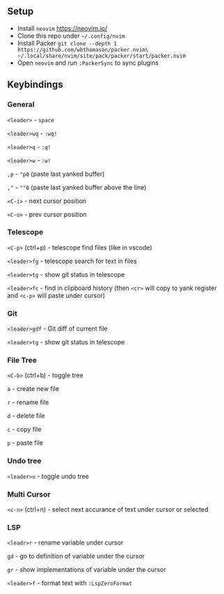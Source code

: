 ## Setup
- Install `neovim` https://neovim.io/
- Clone this repo under `~/.config/nvim`
- Install Packer `git clone --depth 1 https://github.com/wbthomason/packer.nvim\
 ~/.local/share/nvim/site/pack/packer/start/packer.nvim`
- Open `neovim` and run `:PackerSync` to sync plugins

## Keybindings

### General
`<leader>` - `space`

`<leader>wq` - `:wq!`

`<leader>q` - `:q!`

`<leader>w` - `:w!`

`,p` - `"p0` (paste last yanked buffer)

`,"` - `""0` (paste last yanked buffer above the line)

`<C-i>` - next cursor position

`<C-o>` - prev cursor position

### Telescope
`<C-p>` (ctrl+p) - telescope find files (like in vscode)

`<leader>fg` - telescope search for text in files

`<leader>tg` - show git status in telescope

`<leader>fc` - find in clipboard history (then `<cr>` will copy to yank register and `<c-p>` will paste under cursor)

### Git
`<leader>gdf` - Git diff of current file

`<leader>tg` - show git status in telescope

### File Tree
`<C-b>` (ctrl+b) - toggle tree

`a` - create new file

`r` - rename file

`d` - delete file

`c` - copy file

`p` - paste file

### Undo tree
`<leader>u` - toggle undo tree

### Multi Cursor
`<c-n>` (ctrl+n) - select next accurance of text under cursor or selected

### LSP
`<leadr>r` - rename variable under cursor

`gd` - go to definition of variable under the cursor

`gr` - show implementations of variable under the cursor

`<leader>f` - format text with `:LspZeroFormat`
